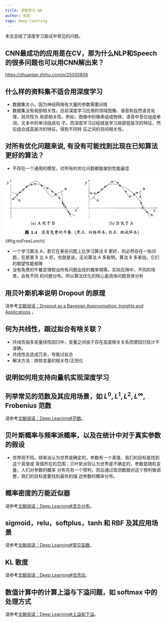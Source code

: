 ```yaml
---
title: 深度学习 QA
author: 张凯
tags: deep-learning
---
```


本文总结了深度学习面试中常见的问题。

<!--more-->

## CNN最成功的应用是在CV，那为什么NLP和Speech的很多问题也可以用CNN解出来？

<https://zhuanlan.zhihu.com/p/25005808>
  
## 什么样的资料集不适合用深度学习

- 数据集太小。因为神经网络有大量的参数需要训练
- 数据集没有局部相关性。目前深度学习应用的领域图像、语音和自然语言处理，其共性为
  局部相关性。例如，图像中的像素组成物体，语音中音位组成单词，文本中的单词组成句
  子。而深度学习过程就是学习局部低层次的特征，然后组合成高层次的特征，得到不同特
  征之间的空间相关性。

## 对所有优化问题来说, 有没有可能找到比现在已知算法更好的算法？

- 不存在一个通用的模型，对所有的优化问题都能做到性能最佳

![没有免费的午餐](../images/optimise-no-free-lunch.png){#fig:noFreeLunch}

- 一个学习算法 A，若它在某些问题上比学习算法 B 更好，则必然存在一些问题，在那里
  B 比 A 好。也就是说，无论算法 A 多聪明，算法 B 多笨拙，它们的期望性能相等
- 没有免费的午餐定理假设所有问题出现的概率相等。实际应用中，不同的场景，会有不同
  的问题分布。所以算法优化的核心是具体问题具体分析

## 用贝叶斯机率说明 Dropout 的原理

请参考[文献阅读：Dropout as a Bayesian Approximation: Insights and
Applications](./2018-05-29-Dropout-as-a-Bayesian-Approximation-Insights-and-Applications.html)
。

## 何为共线性，跟过拟合有啥关联？

- 共线性指多变量线性回归中，变量之间由于存在高度相关关系而使回归估计不准确。
- 共线性会造成冗余，导致过拟合
- 解决方法：排除变量的相关性/正则化

## 说明如何用支持向量机实现深度学习

## 列举常见的范数及其应用场景，如 $L^0, L^1, L^2, L^\infty$, Frobenius 范数

请参考[文献阅读：Deep Learning#范数](./2018-06-02-deep-learning-goodfellow2016.html#范数)。

## 贝叶斯概率与频率派概率，以及在统计中对于真实参数的假设

- 世界观不同。频率派认为世界是确定的，参数有一个真值，我们的目标是找到这个真值或
  真值所在的范围；贝叶斯派则认为世界是不确定的，参数是随机变量，人们对参数的概率
  分布先有一个预判，而后通过观测数据对这个预判做调整，我们的目标是要找到最优的描
  述参数的概率分布。

## 概率密度的万能近似器

请参考[文献阅读：Deep Learning#混合分布](./2018-06-02-deep-learning-goodfellow2016.html#混合分布)。

## sigmoid，relu，softplus，tanh 和 RBF 及其应用场景

请参考[文献阅读：Deep Learning#常见函数](./2018-06-02-deep-learning-goodfellow2016.html#常见函数)。

## KL 散度

请参考[文献阅读：Deep Learning#信息论](./2018-06-02-deep-learning-goodfellow2016.html#信息论)。

## 数值计算中的计算上溢与下溢问题，如 softmax 中的处理方式

请参考[文献阅读：Deep Learning#上溢和下溢](./2018-06-02-deep-learning-goodfellow2016.html#上溢和下溢)。

